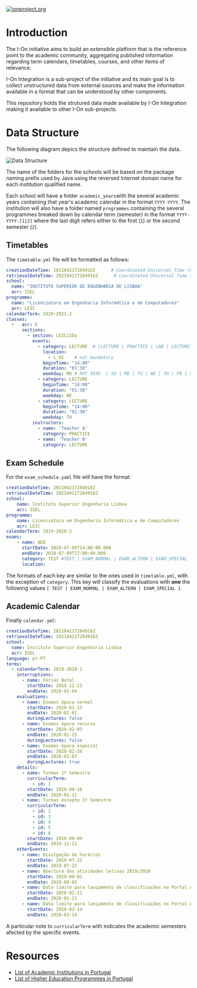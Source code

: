 [![ionproject.org](https://raw.githubusercontent.com/i-on-project/integration/master/img/i-on_logo.png)](https://www.ionproject.org)

# Introduction
The I-On initiative aims to build an extensible platform that is the reference point to the academic community, aggregating published information regarding term calendars, timetables, courses, and other items of relevance.

I-On Integration is a sub-project of the initiative and its main goal is to collect unstructured data from external sources and make the information available in a format that can be understood by other components.

This repository holds the strutured data made available by I-On Integration making it available to other I-On sub-projects.

# Data Structure

The following diagram depics the structure defined to maintain the data.

![Data Structure](https://github.com/i-on-project/integration-data/blob/master/img/I-On_Integration-Data_Structure.png)

The name of the folders for the schools will be based on the package naming prefix used by Java using the reversed Internet domain name for each institution qualified name.

Each school will have a folder `academic_years`with the several academic years containing that year's academic calendar in the format `YYYY-YYYY`. The institution will also have a folder named `programmes` containing the several programmes breaked down by calendar term (semester) in the format `YYYY-YYYY-[1|2]` where the last digit refers either to the first (`1`) or the second semester (`2`).


## Timetables

The `timetable.yml` file will be formatted as follows: 

```yml
creationDateTime: 20210421T204916Z      # Coordinated Universal Time (UTC) - ISO 8601
retrievalDateTime: 20210421T204916Z      # Coordinated Universal Time (UTC) - ISO 8601
school:
  name: "INSTITUTO SUPERIOR DE ENGENHARIA DE LISBOA"
  acr: ISEL
programme:
  name: "Licenciatura em Engenharia Informática e de Computadores"
  acr: LEIC
calendarTerm: 2020-2021-2
classes:
  -   acr: E
      sections:
        - section: LEIC11Da
          events:
            - category: LECTURE  # [LECTURE | PRACTICE | LAB | LECTURE-PRACTICE]
              location:
                - L_H2    # not mandatory
              beginTime: "14:00"
              duration: "01:30"
              weekday: MO # RFC 5545  [ SU | MO | TU | WE | TH | FR | SA ]
            - category: LECTURE
              beginTime: "14:00"
              duration: "01:30"
              weekday: WE
            - category: LECTURE
              beginTime: "14:00"
              duration: "01:30"
              weekday: TH
          instructors:
            - name: 'Teacher A'
              category: PRACTICE
            - name: 'Teacher B'
              category: LECTURE
```

## Exam Schedule

For the `exam_schedule.yaml` file will have the format:

```yml
creationDateTime: 20210421T204916Z
retrievalDateTime: 20210421T204916Z
school:
    name: Instituto Superior Engenharia Lisboa 
    acr: ISEL
programme:
    name: Licenciatura em Engenharia Informática e de Computadores
    acr: LEIC
calendarTerm: 2019-2020-2
exams:
    - name: AED
      startDate: 2020-07-09T14:00:00.000
      endDate: 2020-07-09T17:00:00.000
      category: TEST #TEST | EXAM_NORMAL | EXAM_ALTERN | EXAM_SPECIAL
      location: 
```

The formats of each key are similar to the ones used in `timetable.yml`, with the exception of `category`. This key will classify the evaluations with **one** the following values `[ TEST | EXAM_NORMAL | EXAM_ALTERN | EXAM_SPECIAL ]`.

## Academic Calendar

Finally `calendar.yml`:

```yml
creationDateTime: 20210421T204916Z
retrievalDateTime: 20210421T204916Z
school:
  name: Instituto Superior Engenharia Lisboa 
  acr: ISEL
language: pt-PT
terms:
  - calendarTerm: 2019-2020-1
    interruptions:
      - name: Férias Natal
        startDate: 2019-12-23
        endDate: 2020-01-04
    evaluations:
      - name: Exames época normal
        startDate: 2020-01-13
        endDate: 2020-02-01
        duringLectures: false
      - name: Exames época recurso
        startDate: 2020-02-03
        endDate: 2020-02-15
        duringLectures: false
      - name: Exames época especial
        startDate: 2020-02-26
        endDate: 2020-03-07
        duringLectures: true
    details:
      - name: Turmas 1º Semestre
        curricularTerm:
          - id: 1
        startDate: 2019-09-16
        endDate: 2020-01-11
      - name: Turmas excepto 1º Semestre
        curricularTerm:
          - id: 2
          - id: 3
          - id: 4
          - id: 5
          - id: 6
        startDate: 2019-09-09
        endDate: 2019-12-21
    otherEvents:
      - name: Divulgação de horários
        startDate: 2019-07-22
        endDate: 2019-07-22
      - name: Abertura das atividades letivas 2019/2020
        startDate: 2019-09-02
        endDate: 2019-09-02
      - name: Data limite para lançamento de classificações no Portal Académico (frequência, exames de época normal e de época de recurso)
        startDate: 2020-02-21
        endDate: 2020-02-21
      - name: Data limite para lançamento de classificações no Portal Académico (época especial)
        startDate: 2020-03-14
        endDate: 2020-03-14
```

A particular note to `curricularTerm` with indicates the academic semesters afected by the specific events.


# Resources
* [List of Academic Institutions in Portugal](https://www.dges.gov.pt/guias/indest.asp)
* [List of Higher Education Programmes in Portugal](https://www.dges.gov.pt/guias/indcurso.asp)
